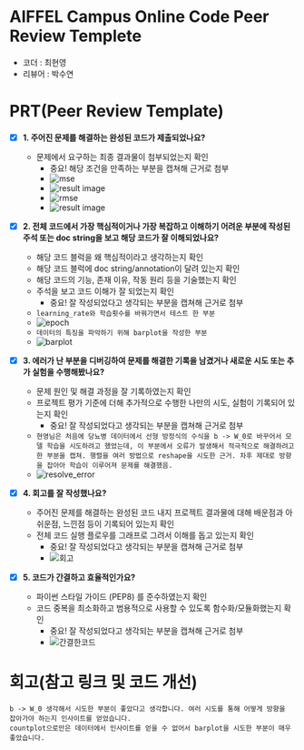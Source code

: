 # AIFFEL Campus Online Code Peer Review Templete
- 코더 : 최현영
- 리뷰어 : 박수연


# PRT(Peer Review Template)
- [X]  **1. 주어진 문제를 해결하는 완성된 코드가 제출되었나요?**
    - 문제에서 요구하는 최종 결과물이 첨부되었는지 확인
        - 중요! 해당 조건을 만족하는 부분을 캡쳐해 근거로 첨부
        - ![mse](./captures/01_mse.png)
        - ![result image](./captures/02_result_image_01.png)
        - ![rmse](./captures/03_rmse.png)
        - ![result image](./captures/04_result_image.png)
    
- [X]  **2. 전체 코드에서 가장 핵심적이거나 가장 복잡하고 이해하기 어려운 부분에 작성된 
주석 또는 doc string을 보고 해당 코드가 잘 이해되었나요?**
    - 해당 코드 블럭을 왜 핵심적이라고 생각하는지 확인
    - 해당 코드 블럭에 doc string/annotation이 달려 있는지 확인
    - 해당 코드의 기능, 존재 이유, 작동 원리 등을 기술했는지 확인
    - 주석을 보고 코드 이해가 잘 되었는지 확인
        - 중요! 잘 작성되었다고 생각되는 부분을 캡쳐해 근거로 첨부
    - `learning_rate와 학습횟수를 바꿔가면서 테스트 한 부분`
    - ![epoch](./captures/epoch.png)
    - `데이터의 특징을 파악하기 위해 barplot을 작성한 부분`
    - ![barplot](./captures/barplot.png)
        
- [X]  **3. 에러가 난 부분을 디버깅하여 문제를 해결한 기록을 남겼거나
새로운 시도 또는 추가 실험을 수행해봤나요?**
    - 문제 원인 및 해결 과정을 잘 기록하였는지 확인
    - 프로젝트 평가 기준에 더해 추가적으로 수행한 나만의 시도, 
    실험이 기록되어 있는지 확인
        - 중요! 잘 작성되었다고 생각되는 부분을 캡쳐해 근거로 첨부
    - `현영님은 처음에 당뇨병 데이터에서 선형 방정식의 수식을 b -> W_0로 바꾸어서 모델 학습을 시도하려고 했었는데, 이 부분에서 오류가 발생해서 적극적으로 해결하려고 한 부분을 캡쳐. 행렬을 여러 방법으로 reshape을 시도한 근거. 차후 제대로 방향을 잡아아 학습이 이루어져 문제를 해결했음. `
    - ![resolve_error](./captures/resolve_error.png)
        
- [X]  **4. 회고를 잘 작성했나요?**
    - 주어진 문제를 해결하는 완성된 코드 내지 프로젝트 결과물에 대해
    배운점과 아쉬운점, 느낀점 등이 기록되어 있는지 확인
    - 전체 코드 실행 플로우를 그래프로 그려서 이해를 돕고 있는지 확인
        - 중요! 잘 작성되었다고 생각되는 부분을 캡쳐해 근거로 첨부
        - ![회고](./captures/회고.png)
        
- [X]  **5. 코드가 간결하고 효율적인가요?**
    - 파이썬 스타일 가이드 (PEP8) 를 준수하였는지 확인
    - 코드 중복을 최소화하고 범용적으로 사용할 수 있도록 함수화/모듈화했는지 확인
        - 중요! 잘 작성되었다고 생각되는 부분을 캡쳐해 근거로 첨부
        - ![간결한코드](./captures/간결한코드.png)


# 회고(참고 링크 및 코드 개선)
```
b -> W_0 생각해서 시도한 부분이 좋았다고 생각합니다. 여러 시도를 통해 어떻게 방향을 잡아가야 하는지 인사이트를 얻었습니다. 
countplot으로만은 데이터에서 인사이트를 얻을 수 없어서 barplot을 시도한 부분이 매우 좋았습니다. 
```
